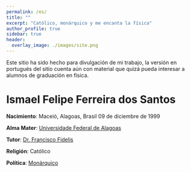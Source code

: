 ```yaml
---
permalink: /es/
title: ""
excerpt: "Católico, monárquico y me encanta la física"
author_profile: true
sidebar: true
header:
  overlay_image: ./images/site.png
---
```


Este sitio ha sido hecho para divulgación de mi trabajo, la versión en portugués del sitio cuenta aún con material que quizá pueda interesar a alumnos de graduación en física.

# Ismael Felipe Ferreira dos Santos

**Nacimiento**: Maceió, Alagoas, Brasil 09 de diciembre de 1999

**Alma Mater**: [Universidade Federal de Alagoas](http://www.ufal.edu.br/ufal)

**Tutor**: [Dr. Francisco Fidelis](http://200.17.113.231/~fidelis)

**Religión**: Católico

**Política**: [Monárquico](https://monarquia.org.br/)
